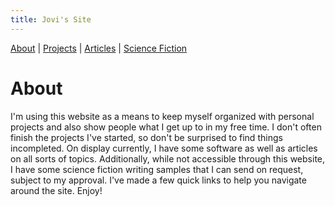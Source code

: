 ```yaml
---
title: Jovi's Site
---
```

<head>
  <link rel="apple-touch-icon" sizes="180x180" href="/images/apple-touch-icon.png">
  <link rel="icon" type="image/png" sizes="32x32" href="/images/favicon-32x32.png">
  <link rel="icon" type="image/png" sizes="16x16" href="/images/favicon-16x16.png">
  <link rel="manifest" href="/images/site.webmanifest">
  <link rel="mask-icon" href="/images/safari-pinned-tab.svg" color="#5bbad5">
  <meta name="msapplication-TileColor" content="#00aba9">
  <meta name="theme-color" content="#ffffff">
</head>

[About](/index/) | [Projects](/projects/) | [Articles](/articles/) | [Science Fiction](/science-fiction/)

# About
I'm using this website as a means to keep myself organized with personal projects and also show people what I get up to in my free time. I don't often finish the projects I've started, so don't be surprised to find things incompleted. On display currently, I have some software as well as articles on all sorts of topics. Additionally, while not accessible through this website, I have some science fiction writing samples that I can send on request, subject to my approval. I've made a few quick links to help you navigate around the site. Enjoy!
